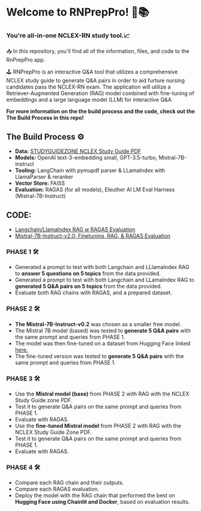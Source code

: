 # Welcome to RNPrepPro! 🤖📚
### You're all-in-one NCLEX-RN study tool.📈

📥 In this repository, you'll find all of the information, files, and code to the RnPrepPro app. 

🕹️ RNPrepPro is an interactive Q&A tool that utilizes a comprehensive NCLEX study guide to generate Q&A pairs in order to aid furture nursing candidates pass the NCLEX-RN exam. The application will utilize a Retriever-Augmented Generation (RAG) model combined with fine-tuning of embeddings and a large language model (LLM) for interactive Q&A. 

**For more information on the the build process and the code, check out the **The Build Process** in this repo!** 

## The Build Process ⚙️

* **Data:** [STUDYGUIDEZONE NCLEX Study Guide PDF](https://www.studyguidezone.com/images/nclexrnteststudyguide.pdf)
* **Models:** OpenAI text-3-embedding small, GPT-3.5-turbo, Mistral-7B-Instruct
* **Tooling:** LangChain with pymupdf parser & LLamaIndex with LlamaParser & reranker
* **Vector Store:** FAISS
* **Evaluation:** RAGAS (for all models), Eleuther AI LM Eval Harness (Mistral-7B-Instruct)

## CODE:
* [Langchain/LlamaIndex RAG w RAGAS Evaluation](https://colab.research.google.com/drive/1vOszspNFzd31HVLsExRyFEUQcwXcL4v_?usp=sharing)
* [Mistral-7B-Instruct-v2.0: Finetuning, RAG, & RAGAS Evaluation](https://colab.research.google.com/drive/1vOXjPyO09Aess3fxDCR5UJjJMeiNE4ox?usp=sharing) 


### PHASE 1 🛠️ 
* Generated a prompt to test with both Langchain and LLlamaIndex RAG to **answer 5 questions on 5 topics** from the data provided. 
* Generated a prompt to test with both Langchain and LLamaIndex RAG to **generated 5 Q&A pairs on 5 topics** from the data provided.
* Evaluate both RAG chains with RAGAS, and a prepared dataset.

### PHASE 2 🛠️
* **The Mistral-7B-Instruct-v0.2** was chosen as a smaller free model.
* The Mistral 7B model (based) was tested to **generate 5 Q&A pairs** with the same prompt and queries from PHASE 1.
* The model was then fine-tuned on a dataset from Hugging Face linked [here.](https://huggingface.co/datasets/openlifescienceai/medmcqa)
* The fine-tuned version was tested to **generate 5 Q&A pairs** with the same prompt and queries from PHASE 1.

### PHASE 3 🛠️
* Use the **Mistral model (base)** from PHASE 2 with RAG with the NCLEX Study Guide zone PDF. 
* Test it to generate Q&A pairs on the same prompt and queries from PHASE 1.
* Evaluate with RAGAS. 
* Use the **fine-tuned Mistral model** from PHASE 2 with RAG with the NCLEX Study Guide Zone PDF.
* Test it to generate Q&A pairs on the same prompt and queries from PHASE 1.
* Evaluate with RAGAS.

### PHASE 4 🛠️
* Compare each RAG chain and their outputs.
* Compare each RAGAS evaluation.
* Deploy the model with the RAG chain that performed the best on **Hugging Face using Chainlit and Docker**, based on evaluation results. 
